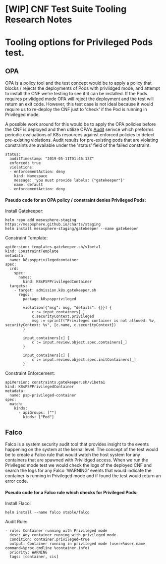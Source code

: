 # [WIP] CNF Test Suite Tooling Research Notes

# Tooling options for Privileged Pods test.

## OPA

OPA is a policy tool and the test concept would be to apply a policy that blocks / rejects the deployments of Pods with privlidged mode, and attempt to install the CNF we're testing to see if it can be installed. If the Pods requires privlidged mode OPA will reject the deployment and the test will return an exit code. However, this test case is not ideal because it would require us to re-deploy the CNF just to 'check' if the Pod is running in Privileged mode. 

A possible work around for this would be to apply the OPA policies before the CNF is deployed and then utilize OPA's [Audit](https://github.com/open-policy-agent/gatekeeper#audit) serivce which preforms periodic evaluations of K8s resources against enforced policies to detect pre-existing violations. Audit results for pre-existing pods that are violating constraints are available under the 'status' field of the failed constraint.
```
status:
  auditTimestamp: "2019-05-11T01:46:13Z"
  enforced: true
  violations:
  - enforcementAction: deny
    kind: Namespace
    message: 'you must provide labels: {"gatekeeper"}'
    name: default
  - enforcementAction: deny
```

#### Pseudo code for an OPA policy / constraint denies Privileged Pods:   

Install Gatekeeper:
```
helm repo add mesosphere-staging https://mesosphere.github.io/charts/staging
helm install mesosphere-staging/gatekeeper --name gatekeeper
```

Constraint Template:
```
apiVersion: templates.gatekeeper.sh/v1beta1
kind: ConstraintTemplate
metadata:
  name: k8spspprivilegedcontainer
spec:
  crd:
    spec:
      names:
        kind: K8sPSPPrivilegedContainer
  targets:
    - target: admission.k8s.gatekeeper.sh
      rego: |
        package k8spspprivileged

        violation[{"msg": msg, "details": {}}] {
            c := input_containers[_]
            c.securityContext.privileged
            msg := sprintf("Privileged container is not allowed: %v, securityContext: %v", [c.name, c.securityContext])
        }

        input_containers[c] {
            c := input.review.object.spec.containers[_]
        }

        input_containers[c] {
            c := input.review.object.spec.initContainers[_]
        }
```

Constraint Enforcement:
```
apiVersion: constraints.gatekeeper.sh/v1beta1
kind: K8sPSPPrivilegedContainer
metadata:
  name: psp-privileged-container
spec:
  match:
    kinds:
      - apiGroups: [""]
        kinds: ["Pod"]
```

## Falco
Falco is a system security audit tool that provides insight to the events happening on the system at the kernal level. The concept of the test would be to create a Falco rule that would watch the host system for any containers that are spawned with Privlidged access. When we run the Privileged mode test we would check the logs of the deployed CNF and search the logs for any Falco 'WARNING' events that would indicate the container is running in Privileged mode and if found the test would return an error code.

#### Pseudo code for a Falco rule which checks for Privileged Pods:

Install Flaco:
```
helm install --name falco stable/falco
```

Audit Rule:
```
- rule: Container running with Privileged mode
  desc: Any container running with privileged mode.
  condition: container.privileged=true
  output: Container running in privileged mode (user=%user.name command=%proc.cmdline %container.info)
  priority: WARNING
  tags: [container, cis]
```

